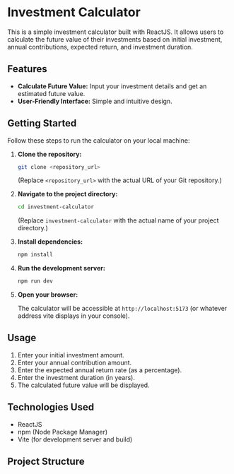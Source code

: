 # Investment Calculator

This is a simple investment calculator built with ReactJS. It allows users to calculate the future value of their investments based on initial investment, annual contributions, expected return, and investment duration.

## Features

- **Calculate Future Value:** Input your investment details and get an estimated future value.
- **User-Friendly Interface:** Simple and intuitive design.

## Getting Started

Follow these steps to run the calculator on your local machine:

1.  **Clone the repository:**

    ```bash
    git clone <repository_url>
    ```

    (Replace `<repository_url>` with the actual URL of your Git repository.)

2.  **Navigate to the project directory:**

    ```bash
    cd investment-calculator
    ```

    (Replace `investment-calculator` with the actual name of your project directory.)

3.  **Install dependencies:**

    ```bash
    npm install
    ```

4.  **Run the development server:**

    ```bash
    npm run dev
    ```

5.  **Open your browser:**

    The calculator will be accessible at `http://localhost:5173` (or whatever address vite displays in your console).

## Usage

1.  Enter your initial investment amount.
2.  Enter your annual contribution amount.
3.  Enter the expected annual return rate (as a percentage).
4.  Enter the investment duration (in years).
5.  The calculated future value will be displayed.

## Technologies Used

- ReactJS
- npm (Node Package Manager)
- Vite (for development server and build)

## Project Structure
